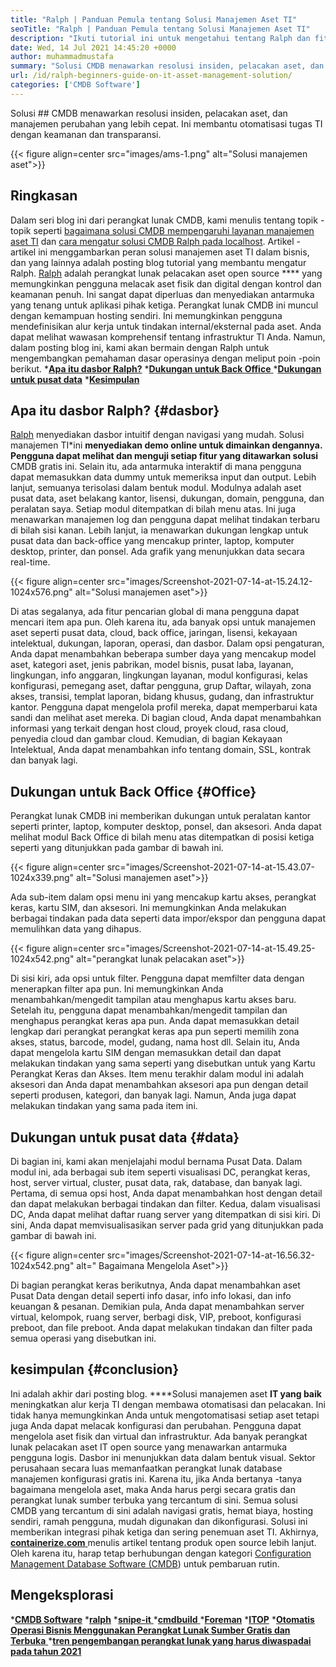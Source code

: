 ```yaml
---
title: "Ralph | Panduan Pemula tentang Solusi Manajemen Aset TI" 
seoTitle: "Ralph | Panduan Pemula tentang Solusi Manajemen Aset TI" 
description: "Ikuti tutorial ini untuk mengetahui tentang Ralph dan fitur -fiturnya. Ralph adalah solusi manajemen aset IT open source yang menawarkan API REST, pelacakan aset dan banyak lagi." 
date: Wed, 14 Jul 2021 14:45:20 +0000
author: muhammadmustafa
summary: "Solusi CMDB menawarkan resolusi insiden, pelacakan aset, dan manajemen perubahan yang lebih cepat. Ini membantu otomatisasi tugas TI dengan keamanan dan transparansi." 
url: /id/ralph-beginners-guide-on-it-asset-management-solution/
categories: ['CMDB Software']
---
```


Solusi ## CMDB menawarkan resolusi insiden, pelacakan aset, dan manajemen perubahan yang lebih cepat. Ini membantu otomatisasi tugas TI dengan keamanan dan transparansi.

{{< figure align=center src="images/ams-1.png" alt="Solusi manajemen aset">}}


## **Ringkasan**
Dalam seri blog ini dari perangkat lunak CMDB, kami menulis tentang topik -topik seperti [bagaimana solusi CMDB mempengaruhi layanan manajemen aset TI][1] dan [cara mengatur solusi CMDB Ralph pada localhost][2]. Artikel -artikel ini menggambarkan peran solusi manajemen aset TI dalam bisnis, dan yang lainnya adalah posting blog tutorial yang membantu mengatur Ralph. [Ralph][3] adalah perangkat lunak pelacakan aset open source  ****  yang memungkinkan pengguna melacak aset fisik dan digital dengan kontrol dan keamanan penuh. Ini sangat dapat diperluas dan menyediakan antarmuka yang tenang untuk aplikasi pihak ketiga. Perangkat lunak CMDB ini muncul dengan kemampuan hosting sendiri. Ini memungkinkan pengguna mendefinisikan alur kerja untuk tindakan internal/eksternal pada aset. Anda dapat melihat wawasan komprehensif tentang infrastruktur TI Anda. Namun, dalam posting blog ini, kami akan bermain dengan Ralph untuk mengembangkan pemahaman dasar operasinya dengan meliput poin -poin berikut.
  ***[Apa itu dasbor Ralph?][4]** 
  *[**Dukungan untuk Back Office** ][5]
  ***[Dukungan untuk pusat data][6]** 
  *[**Kesimpulan** ][7]

## Apa itu dasbor Ralph?   {#dasbor}
[Ralph][3] menyediakan dasbor intuitif dengan navigasi yang mudah. Solusi manajemen TI*ini **menyediakan demo online untuk dimainkan dengannya. Pengguna dapat melihat dan menguji setiap fitur yang ditawarkan solusi**  CMDB gratis ini. Selain itu, ada antarmuka interaktif di mana pengguna dapat memasukkan data dummy untuk memeriksa input dan output. Lebih lanjut, semuanya terisolasi dalam bentuk modul. Modulnya adalah aset pusat data, aset belakang kantor, lisensi, dukungan, domain, pengguna, dan peralatan saya. Setiap modul ditempatkan di bilah menu atas. Ini juga menawarkan manajemen log dan pengguna dapat melihat tindakan terbaru di bilah sisi kanan. Lebih lanjut, ia menawarkan dukungan lengkap untuk pusat data dan back-office yang mencakup printer, laptop, komputer desktop, printer, dan ponsel. Ada grafik yang menunjukkan data secara real-time.

{{< figure align=center src="images/Screenshot-2021-07-14-at-15.24.12-1024x576.png" alt="Solusi manajemen aset">}}

Di atas segalanya, ada fitur pencarian global di mana pengguna dapat mencari item apa pun. Oleh karena itu, ada banyak opsi untuk manajemen aset seperti pusat data, cloud, back office, jaringan, lisensi, kekayaan intelektual, dukungan, laporan, operasi, dan dasbor. Dalam opsi pengaturan, Anda dapat menambahkan beberapa sumber daya yang mencakup model aset, kategori aset, jenis pabrikan, model bisnis, pusat laba, layanan, lingkungan, info anggaran, lingkungan layanan, modul konfigurasi, kelas konfigurasi, pemegang aset, daftar pengguna, grup Daftar, wilayah, zona akses, transisi, templat laporan, bidang khusus, gudang, dan infrastruktur kantor. Pengguna dapat mengelola profil mereka, dapat memperbarui kata sandi dan melihat aset mereka. Di bagian cloud, Anda dapat menambahkan informasi yang terkait dengan host cloud, proyek cloud, rasa cloud, penyedia cloud dan gambar cloud. Kemudian, di bagian Kekayaan Intelektual, Anda dapat menambahkan info tentang domain, SSL, kontrak dan banyak lagi.

## Dukungan untuk Back Office   {#Office}
Perangkat lunak CMDB ini memberikan dukungan untuk peralatan kantor seperti printer, laptop, komputer desktop, ponsel, dan aksesori. Anda dapat melihat modul Back Office di bilah menu atas ditempatkan di posisi ketiga seperti yang ditunjukkan pada gambar di bawah ini.

{{< figure align=center src="images/Screenshot-2021-07-14-at-15.43.07-1024x339.png" alt="Solusi manajemen aset">}}

Ada sub-item dalam opsi menu ini yang mencakup kartu akses, perangkat keras, kartu SIM, dan aksesori. Ini memungkinkan Anda melakukan berbagai tindakan pada data seperti data impor/ekspor dan pengguna dapat memulihkan data yang dihapus.

{{< figure align=center src="images/Screenshot-2021-07-14-at-15.49.25-1024x542.png" alt="perangkat lunak pelacakan aset">}}

Di sisi kiri, ada opsi untuk filter. Pengguna dapat memfilter data dengan menerapkan filter apa pun. Ini memungkinkan Anda menambahkan/mengedit tampilan atau menghapus kartu akses baru. Setelah itu, pengguna dapat menambahkan/mengedit tampilan dan menghapus perangkat keras apa pun. Anda dapat memasukkan detail lengkap dari perangkat perangkat keras apa pun seperti memilih zona akses, status, barcode, model, gudang, nama host dll. Selain itu, Anda dapat mengelola kartu SIM dengan memasukkan detail dan dapat melakukan tindakan yang sama seperti yang disebutkan untuk yang Kartu Perangkat Keras dan Akses. Item menu terakhir dalam modul ini adalah aksesori dan Anda dapat menambahkan aksesori apa pun dengan detail seperti produsen, kategori, dan banyak lagi. Namun, Anda juga dapat melakukan tindakan yang sama pada item ini.

## Dukungan untuk pusat data   {#data}
Di bagian ini, kami akan menjelajahi modul bernama Pusat Data. Dalam modul ini, ada berbagai sub item seperti visualisasi DC, perangkat keras, host, server virtual, cluster, pusat data, rak, database, dan banyak lagi. Pertama, di semua opsi host, Anda dapat menambahkan host dengan detail dan dapat melakukan berbagai tindakan dan filter. Kedua, dalam visualisasi DC, Anda dapat melihat daftar ruang server yang ditempatkan di sisi kiri. Di sini, Anda dapat memvisualisasikan server pada grid yang ditunjukkan pada gambar di bawah ini.

{{< figure align=center src="images/Screenshot-2021-07-14-at-16.56.32-1024x542.png" alt=" Bagaimana Mengelola Aset">}}

Di bagian perangkat keras berikutnya, Anda dapat menambahkan aset Pusat Data dengan detail seperti info dasar, info info lokasi, dan info keuangan & pesanan. Demikian pula, Anda dapat menambahkan server virtual, kelompok, ruang server, berbagi disk, VIP, preboot, konfigurasi preboot, dan file preboot. Anda dapat melakukan tindakan dan filter pada semua operasi yang disebutkan ini.

## kesimpulan   {#conclusion}
Ini adalah akhir dari posting blog. ****Solusi manajemen aset  **IT yang baik**   meningkatkan alur kerja TI dengan membawa otomatisasi dan pelacakan. Ini tidak hanya memungkinkan Anda untuk mengotomatisasi setiap aset tetapi juga Anda dapat melacak konfigurasi dan perubahan. Pengguna dapat mengelola aset fisik dan virtual dan infrastruktur. Ada banyak perangkat lunak pelacakan aset IT open source yang menawarkan antarmuka pengguna logis. Dasbor ini menunjukkan data dalam bentuk visual. Sektor perusahaan secara luas memanfaatkan perangkat lunak database manajemen konfigurasi gratis ini. Karena itu, jika Anda bertanya -tanya bagaimana mengelola aset, maka Anda harus pergi secara gratis dan perangkat lunak sumber terbuka yang tercantum di sini. Semua solusi CMDB yang tercantum di sini adalah navigasi gratis, hemat biaya, hosting sendiri, ramah pengguna, mudah digunakan dan dikonfigurasi. Solusi ini memberikan integrasi pihak ketiga dan sering penemuan aset TI.
Akhirnya, [**containerize.com** ][8] menulis artikel tentang produk open source lebih lanjut. Oleh karena itu, harap tetap berhubungan dengan kategori [Configuration Management Database Software (CMDB][9]) untuk pembaruan rutin.

## Mengeksplorasi
  ***[CMDB Software][9]** 
  ***[ralph][3]** 
  *[**snipe-it** ][10]
  *[**cmdbuild** ][11]
  ***[Foreman][12]** 
  ***[ITOP][13]** 
  *[**Otomatis Operasi Bisnis Menggunakan Perangkat Lunak Sumber Gratis dan Terbuka** ][14]
  ***[tren pengembangan perangkat lunak yang harus diwaspadai pada tahun 2021][15]** 

  
[1]: https://blog.containerize.com/cmdb-software/how-cmdb-solution-influences-it-asset-management-services/
[2]: https://blog.containerize.com/cmdb-software/how-to-set-up-cmdb-solution-ralph-on-localhost/
[3]: https://products.containerize.com/cmdb-software/ralph/
[4]: #dashboard
[5]: #office
[6]: #data
[7]: #Conclusion
[8]: https://www.containerize.com/
[9]: https://products.containerize.com/cmdb-software/
[10]: https://products.containerize.com/cmdb-software/snipe-it/
[11]: https://products.containerize.com/cmdb-software/cmdbuild/
[12]: https://products.containerize.com/cmdb-software/foreman/
[13]: https://products.containerize.com/cmdb-software/itop/
[14]: https://blog.containerize.com/blogging/automate-business-operations-using-open-source-software/
[15]: https://blog.containerize.com/blockchain-platforms/software-development-trends-to-look-out-for-in-2021/
